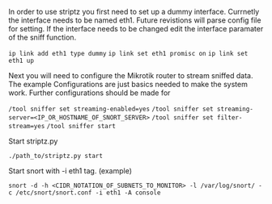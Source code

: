 In order to use striptz you first need to set up a dummy interface. Currnetly the interface needs to be named eth1.
Future revistions will parse config file for setting. If the interface needs to be changed edit the interface paramater
of the sniff function.

`ip link add eth1 type dummy`
`ip link set eth1 promisc on`
`ip link set eth1 up`



Next you will need to configure the Mikrotik router to stream sniffed data. The example Configurations are
just basics needed to make the system work. Further configurations should be made for

`/tool sniffer set streaming-enabled=yes`
`/tool sniffer set streaming-server=<IP_OR_HOSTNAME_OF_SNORT_SERVER>`
`/tool sniffer set filter-stream=yes`
`/tool sniffer start`



Start striptz.py

`./path_to/striptz.py start`



Start snort with -i eth1 tag. (example)

`snort -d -h <CIDR_NOTATION_OF_SUBNETS_TO_MONITOR> -l /var/log/snort/ -c /etc/snort/snort.conf -i eth1 -A console`
